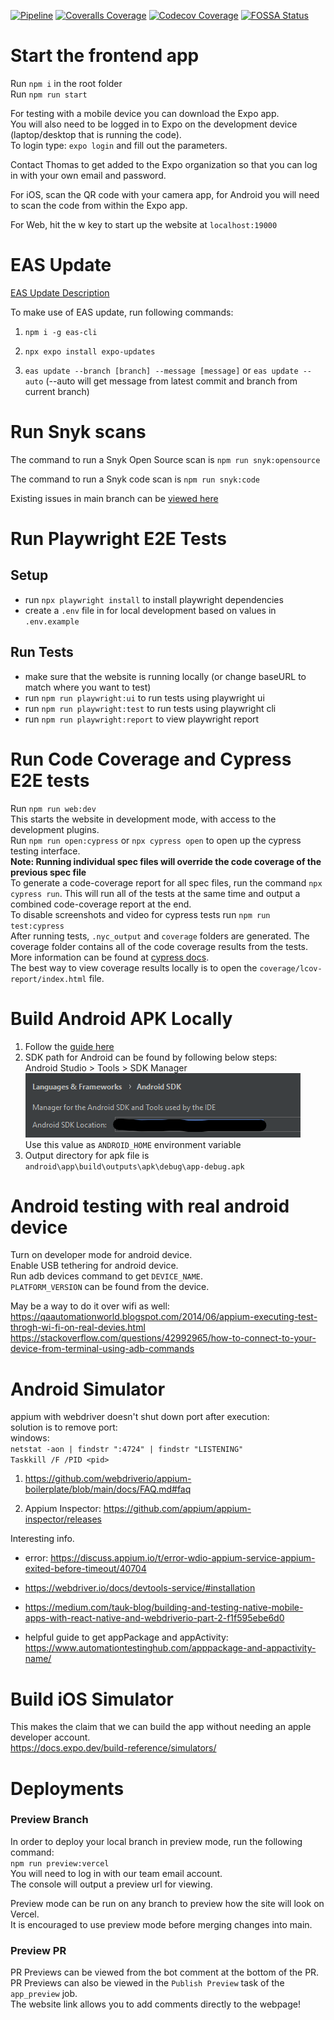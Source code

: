 [![Pipeline](https://github.com/SudoKuru/Frontend/actions/workflows/pipeline.yml/badge.svg?branch=main)](https://github.com/SudoKuru/Frontend/actions/workflows/pipeline.yml)
[![Coveralls Coverage](https://coveralls.io/repos/github/SudoKuru/Frontend/badge.svg?branch=main)](https://coveralls.io/github/SudoKuru/Frontend?branch=main)
[![Codecov Coverage](https://codecov.io/gh/SudoKuru/Frontend/graph/badge.svg?token=XQSTKPTBFF)](https://codecov.io/gh/SudoKuru/Frontend)
[![FOSSA Status](https://app.fossa.com/api/projects/git%2Bgithub.com%2FSudoKuru%2FFrontend.svg?type=shield&issueType=license)](https://app.fossa.com/projects/git%2Bgithub.com%2FSudoKuru%2FFrontend?ref=badge_shield&issueType=license)

# Start the frontend app

Run `npm i` in the root folder  
Run `npm run start`

For testing with a mobile device you can download the Expo app.  
You will also need to be logged in to Expo on the development device (laptop/desktop that is running the code).  
To login type: `expo login` and fill out the parameters.

Contact Thomas to get added to the Expo organization so that you can log in with your own email and password.

For iOS, scan the QR code with your camera app, for Android you will need to scan the code from within the Expo app.

For Web, hit the w key to start up the website at `localhost:19000`

# EAS Update

[EAS Update Description](https://docs.expo.dev/eas-update/how-it-works/)

To make use of EAS update, run following commands:

1. `npm i -g eas-cli`

2. `npx expo install expo-updates`

3. `eas update --branch [branch] --message [message]` or `eas update --auto` (--auto will get message from latest commit and branch from current branch)

# Run Snyk scans

The command to run a Snyk Open Source scan is `npm run snyk:opensource`

The command to run a Snyk code scan is `npm run snyk:code`

Existing issues in main branch can be [viewed here](https://app.snyk.io/org/sudokuru)

# Run Playwright E2E Tests

## Setup

- run `npx playwright install` to install playwright dependencies
- create a `.env` file in for local development based on values in `.env.example`

## Run Tests

- make sure that the website is running locally (or change baseURL to match where you want to test)
- run `npm run playwright:ui` to run tests using playwright ui
- run `npm run playwright:test` to run tests using playwright cli
- run `npm run playwright:report` to view playwright report

# Run Code Coverage and Cypress E2E tests

Run `npm run web:dev`  
This starts the website in development mode, with access to the development plugins.  
Run `npm run open:cypress` or `npx cypress open` to open up the cypress testing interface.  
**Note: Running individual spec files will override the code coverage of the previous spec file**  
To generate a code-coverage report for all spec files, run the command `npx cypress run`. This will run all of the tests at the same time and output a combined code-coverage report at the end.  
To disable screenshots and video for cypress tests run `npm run test:cypress`  
After running tests, `.nyc_output` and `coverage` folders are generated. The coverage folder contains all of the code coverage results from the tests.  
More information can be found at [cypress docs](https://github.com/cypress-io/code-coverage).  
The best way to view coverage results locally is to open the `coverage/lcov-report/index.html` file.

# Build Android APK Locally

1. Follow the [guide here](https://docs.expo.dev/guides/local-app-development/#prerequisites)
2. SDK path for Android can be found by following below steps:  
   Android Studio > Tools > SDK Manager
   ![android sdk path](docs/img/android-sdk-location.png)  
   Use this value as `ANDROID_HOME` environment variable
3. Output directory for apk file is `android\app\build\outputs\apk\debug\app-debug.apk`

# Android testing with real android device

Turn on developer mode for android device.  
Enable USB tethering for android device.  
Run adb devices command to get `DEVICE_NAME`.  
`PLATFORM_VERSION` can be found from the device.

May be a way to do it over wifi as well:  
https://qaautomationworld.blogspot.com/2014/06/appium-executing-test-throgh-wi-fi-on-real-devies.html  
https://stackoverflow.com/questions/42992965/how-to-connect-to-your-device-from-terminal-using-adb-commands

# Android Simulator

appium with webdriver doesn't shut down port after execution:  
solution is to remove port:  
windows:  
`netstat -aon | findstr ":4724" | findstr "LISTENING"`  
`Taskkill /F /PID <pid>`

1. https://github.com/webdriverio/appium-boilerplate/blob/main/docs/FAQ.md#faq

2. Appium Inspector: https://github.com/appium/appium-inspector/releases

Interesting info.

- error: https://discuss.appium.io/t/error-wdio-appium-service-appium-exited-before-timeout/40704
- https://webdriver.io/docs/devtools-service/#installation

- https://medium.com/tauk-blog/building-and-testing-native-mobile-apps-with-react-native-and-webdriverio-part-2-f1f595ebe6d0

- helpful guide to get appPackage and appActivity: https://www.automationtestinghub.com/apppackage-and-appactivity-name/

# Build iOS Simulator

This makes the claim that we can build the app without needing an apple developer account.  
https://docs.expo.dev/build-reference/simulators/

# Deployments

### Preview Branch

In order to deploy your local branch in preview mode, run the following command:  
`npm run preview:vercel`  
You will need to log in with our team email account.  
The console will output a preview url for viewing.

Preview mode can be run on any branch to preview how the site will look on Vercel.  
It is encouraged to use preview mode before merging changes into main.

### Preview PR

PR Previews can be viewed from the bot comment at the bottom of the PR.
PR Previews can also be viewed in the `Publish Preview` task of the `app_preview` job.  
The website link allows you to add comments directly to the webpage!

